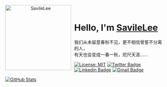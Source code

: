 <p align="center">
<img width="210" height="210" align="left" style="float: left; margin: 0 10px 0 0;" src="https://avatars.githubusercontent.com/u/58343733?s=460&u=b8c05d0428f2a7c942a2625cf9898c2fe7cce00a&v=4" alt="SavileLee"/>
</br>
<h1>Hello, I'm <a href="https://dreamstart.site">SavileLee</a></h1>
我们从未留意春秋不见，更不相信曾誓不分离的人，
</br>
有天也会变成一春一秋，咫尺天涯……
</p>

[![License: MIT](https://img.shields.io/badge/license-MIT-green)](LICENSE)
[![Twitter Badge](https://img.shields.io/badge/Tweet--lightgrey?logo=twitter&style=social&link=https://twitter.com/SavileLee)](https://twitter.com/SavileLee)
[![Linkedin Badge](https://img.shields.io/badge/-1ca0f1?style=ightgrey&logo=Linkedin&logoColor=white&link=https://www.linkedin.com/in/SavileLee/)](https://www.linkedin.com/in/SavileLee/)
[![Gmail Badge](https://img.shields.io/badge/-Gmail-1ca0f1?style=ightgrey&logo=Gmail&logoColor=white&link=mailto:liyesen@gmail.com)](mailto:liyesen@gmail.com)

<p>
  <a href="https://github.com/SavileLee">
    <img alt="GitHub Stats" src="https://github-readme-stats.vercel.app/api?username=SavileLee&hide=issues&hide_title=true&include_all_commits=true&bg_color=30,2c8acd,d5eeff&title_color=fff&text_color=fff" />
  </a>
</p>
